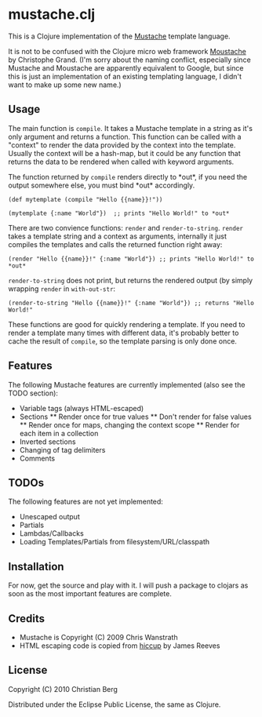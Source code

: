 # mustache.clj

This is a Clojure implementation of the
[Mustache](http://mustache.github.com/) template language. 

It is not to be confused with the Clojure micro web framework
[Moustache](http://github.com/cgrand/moustache) by Christophe
Grand. (I'm sorry about the naming conflict, especially since Mustache
and Moustache are apparently equivalent to Google, but since this is
just an implementation of an existing templating language, I didn't
want to make up some new name.)

## Usage

The main function is `compile`. It takes a Mustache template in a
string as it's only argument and returns a function. This function
can be called with a "context" to render the data provided by the
context into the template. Usually the context will be a hash-map, but
it could be any function that returns the data to be rendered when
called with keyword arguments.

The function returned by `compile` renders directly to \*out\*, if you
need the output somewhere else, you must bind \*out\* accordingly.

    (def mytemplate (compile "Hello {{name}}!"))

    (mytemplate {:name "World"})  ;; prints "Hello World!" to *out*

There are two convience functions: `render` and
`render-to-string`. `render` takes a template string and a context as
arguments, internally it just compiles the templates and calls the
returned function right away:

    (render "Hello {{name}}!" {:name "World"}) ;; prints "Hello World!" to *out*

`render-to-string` does not print, but returns the rendered output (by
simply wrapping `render` in `with-out-str`:

    (render-to-string "Hello {{name}}!" {:name "World"}) ;; returns "Hello World!"

These functions are good for quickly rendering a template. If you need
to render a template many times with different data, it's probably
better to cache the result of `compile`, so the template parsing is
only done once.

## Features

The following Mustache features are currently implemented (also see
the TODO section):

* Variable tags (always HTML-escaped)
* Sections
** Render once for true values
** Don't render for false values
** Render once for maps, changing the context scope
** Render for each item in a collection
* Inverted sections
* Changing of tag delimiters
* Comments

## TODOs

The following features are not yet implemented:

* Unescaped output
* Partials
* Lambdas/Callbacks
* Loading Templates/Partials from filesystem/URL/classpath

## Installation

For now, get the source and play with it. I will push a package
to clojars as soon as the most important features are complete.

## Credits

* Mustache is Copyright (C) 2009 Chris Wanstrath
* HTML escaping code is copied from
  [hiccup](http://github.com/weavejester/hiccup) by James Reeves

## License

Copyright (C) 2010 Christian Berg

Distributed under the Eclipse Public License, the same as Clojure.
